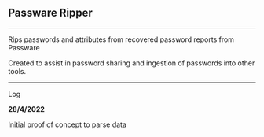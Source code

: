 ## Passware Ripper

---

Rips passwords and attributes from recovered password reports from Passware

Created to assist in password sharing and ingestion of passwords into other tools.

----

Log

**28/4/2022**

Initial proof of concept to parse data
